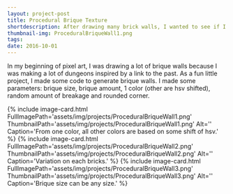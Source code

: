 ```yaml
---
layout: project-post
title: Procedural Brique Texture
shortdescription: After drawing many brick walls, I wanted to see if I could just make some code to do it.
thumbnail-img: ProceduralBriqueWall1.png
tags:
date: 2016-10-01
---
```


 In my beginning of pixel art, I was drawing a lot of brique walls because I was making a lot of dungeons inspired by a link to the past. As a fun little project, I made some code to generate brique walls. I made some parameters: brique size, brique amount, 1 color (other are hsv shifted), random amount of breakage and rounded corner.
 
<div class="row">
{% include image-card.html FullImagePath='assets/img/projects/ProceduralBriqueWall1.png' ThumbnailPath='assets/img/projects/ProceduralBriqueWall1.png' Alt='' Caption='From one color, all other colors are based on some shift of hsv.' %}
{% include image-card.html FullImagePath='assets/img/projects/ProceduralBriqueWall2.png' ThumbnailPath='assets/img/projects/ProceduralBriqueWall2.png' Alt='' Caption='Variation on each bricks.' %}
{% include image-card.html FullImagePath='assets/img/projects/ProceduralBriqueWall3.png' ThumbnailPath='assets/img/projects/ProceduralBriqueWall3.png' Alt='' Caption='Brique size can be any size.' %}
</div>